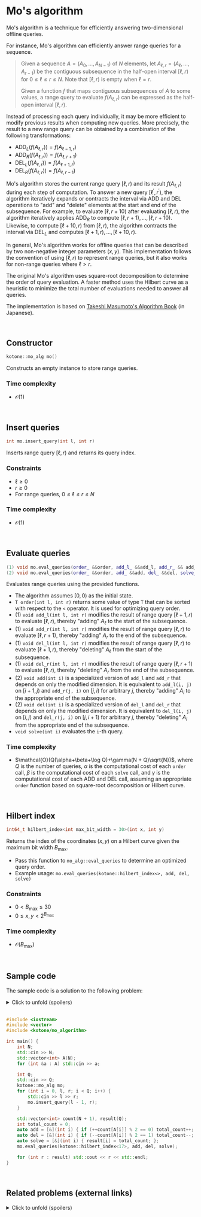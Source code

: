 # Mo's algorithm

Mo's algorithm is a technique for efficiently answering two-dimensional offline queries.

For instance, Mo's algorithm can efficiently answer range queries for a sequence.

> Given a sequence $A=(A_0, \dots, A_{N-1})$ of $N$ elements, let $A_{\ell, r}=(A_\ell, \dots, A_{r-1})$ be the contiguous subsequence in the half-open interval $[\ell, r)$ for $0\leq\ell\leq r\leq N$. Note that $[\ell, r)$ is empty when $\ell=r$.
>
> Given a function $f$ that maps contiguous subsequences of $A$ to some values, a range query to evaluate $f(A_{\ell, r})$ can be expressed as the half-open interval $[\ell, r)$.

Instead of processing each query individually, it may be more efficient to modify previous results when computing new queries. More precisely, the result to a new range query can be obtained by a combination of the following transformations:

* $\text{ADD}_L(f(A_{\ell, r}))=f(A_{\ell-1, r})$
* $\text{ADD}_R(f(A_{\ell, r}))=f(A_{\ell, r+1})$
* $\text{DEL}_L(f(A_{\ell, r}))=f(A_{\ell+1, r})$
* $\text{DEL}_R(f(A_{\ell, r}))=f(A_{\ell, r-1})$

Mo's algorithm stores the current range query $[\ell, r)$ and its result $f(A_{\ell, r})$ during each step of computation. To answer a new query $[\ell^\prime, r^\prime)$, the algorithm iteratively expands or contracts the interval via $\text{ADD}$ and $\text{DEL}$ operations to "add" and "delete" elements at the start and end of the subsequence. For example, to evaluate $[\ell, r+10)$ after evaluating $[\ell, r)$, the algorithm iteratively applies $\text{ADD}_R$ to compute $[\ell, r+1), \dots, [\ell, r+10)$. Likewise, to compute $[\ell+10, r)$ from $[\ell, r)$, the algorithm contracts the interval via $\text{DEL}_L$ and computes $[\ell+1, r), \dots, [\ell+10, r)$.

In general, Mo's algorithm works for offline queries that can be described by two non-negative integer parameters $(x, y)$. This implementation follows the convention of using $[\ell, r)$ to represent range queries, but it also works for non-range queries where $\ell\gt r$.

The original Mo's algorithm uses square-root decomposition to determine the order of query evaluation. A faster method uses the Hilbert curve as a heuristic to minimize the total number of evaluations needed to answer all queries.

The implementation is based on [Takeshi Masumoto's Algorithm Book](https://take44444.github.io/Algorithm-Book/range/mo/main.html) (in Japanese).

<br>

## Constructor

```cpp
kotone::mo_alg mo()
```

Constructs an empty instance to store range queries.

### Time complexity

* $\mathcal{O}(1)$

<br>

## Insert queries

```cpp
int mo.insert_query(int l, int r)
```

Inserts range query $[\ell, r)$ and returns its query index.

### Constraints

* $\ell\geq0$
* $r\geq0$
* For range queries, $0\leq\ell\leq r\leq N$

### Time complexity

* $\mathcal{O}(1)$

<br>

## Evaluate queries

```cpp
(1) void mo.eval_queries(order_ &&order, add_l_ &&add_l, add_r_ && add_r, del_l_ &&del_l, del_r_ &&del_r, solve_ &&solve)
(2) void mo.eval_queries(order_ &&order, add_ &&add, del_ &&del, solve_ &&solve)
```

Evaluates range queries using the provided functions.

* The algorithm assumes $[0, 0)$ as the initial state.
* `T order(int l, int r)` returns some value of type `T` that can be sorted with respect to the `<` operator. It is used for optimizing query order.
* (1) `void add_l(int l, int r)` modifies the result of range query $[\ell+1, r)$ to evaluate $[\ell, r)$, thereby "adding" $A_\ell$ to the start of the subsequence.
* (1) `void add_r(int l, int r)` modifies the result of range query $[\ell, r)$ to evaluate $[\ell, r+1)$, thereby "adding" $A_r$ to the end of the subsequence.
* (1) `void del_l(int l, int r)` modifies the result of range query $[\ell, r)$ to evaluate $[\ell+1, r)$, thereby "deleting" $A_\ell$ from the start of the subsequence.
* (1) `void del_r(int l, int r)` modifies the result of range query $[\ell, r+1)$ to evaluate $[\ell, r)$, thereby "deleting" $A_r$ from the end of the subsequence.
* (2) `void add(int i)` is a specialized version of `add_l` and `add_r` that depends on only the modified dimension. It is equivalent to `add_l(i, j)` on $[i + 1, j)$ and `add_r(j, i)` on $[j, i)$ for arbitrary $j$, thereby "adding" $A_i$ to the appropriate end of the subsequence.
* (2) `void del(int i)` is a specialized version of `del_l` and `del_r` that depends on only the modified dimension. It is equivalent to `del_l(i, j)` on $[i, j)$ and `del_r(j, i)` on $[j, i+1)$ for arbitrary $j$, thereby "deleting" $A_i$ from the appropriate end of the subsequence.
* `void solve(int i)` evaluates the `i`-th query.

### Time complexity

* $\mathcal{O}(Q(\alpha+\beta+\log Q)+\gamma(N + Q)\sqrt{N})$, where $Q$ is the number of queries, $\alpha$ is the computational cost of each `order` call, $\beta$ is the computational cost of each `solve` call, and $\gamma$ is the computational cost of each $\text{ADD}$ and $\text{DEL}$ call, assuming an appropriate `order` function based on square-root decomposition or Hilbert curve.

<br>

## Hilbert index

```cpp
int64_t hilbert_index<int max_bit_width = 30>(int x, int y)
```

Returns the index of the coordinates $(x, y)$ on a Hilbert curve given the maximum bit width $B_{\max}$.

* Pass this function to `mo_alg::eval_queries` to determine an optimized query order.
* Example usage: `mo.eval_queries(kotone::hilbert_index<>, add, del, solve)`

### Constraints

* $0\lt B_{\max}\leq30$
* $0\leq x, y\lt 2^{B_{\max}}$

### Time complexity

* $\mathcal{O}(B_{\max})$

<br>

## Sample code

The sample code is a solution to the following problem:

<details><summary>Click to unfold (spoilers)</summary>

* [ABC 242 G - Range Pairing Query](https://atcoder.jp/contests/abc242/tasks/abc242_g)

</details>

<br>

```cpp
#include <iostream>
#include <vector>
#include <kotone/mo_algorithm>

int main() {
    int N;
    std::cin >> N;
    std::vector<int> A(N);
    for (int &a : A) std::cin >> a;

    int Q;
    std::cin >> Q;
    kotone::mo_alg mo;
    for (int i = 0, l, r; i < Q; i++) {
        std::cin >> l >> r;
        mo.insert_query(l - 1, r);
    }

    std::vector<int> count(N + 1), result(Q);
    int total_count = 0;
    auto add = [&](int i) { if (++count[A[i]] % 2 == 0) total_count++; };
    auto del = [&](int i) { if (--count[A[i]] % 2 == 1) total_count--; };
    auto solve = [&](int i) { result[i] = total_count; };
    mo.eval_queries(kotone::hilbert_index<17>, add, del, solve);

    for (int r : result) std::cout << r << std::endl;
}
```

<br>

## Related problems (external links)

<details><summary>Click to unfold (spoilers)</summary>

* [ABC 242 G - Range Pairing Query](https://atcoder.jp/contests/abc242/tasks/abc242_g)
* [ABC 293 G - Triple Index](https://atcoder.jp/contests/abc293/tasks/abc293_g)
* [ABC 384 G - Abs Sum](https://atcoder.jp/contests/abc384/tasks/abc384_g)
* [ABC 405 G - Range Shuffle Query](https://atcoder.jp/contests/abc405/tasks/abc405_g)

</details>

<br>
